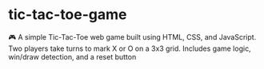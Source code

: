 # tic-tac-toe-game
🎮 A simple Tic-Tac-Toe web game built using HTML, CSS, and JavaScript. Two players take turns to mark X or O on a 3x3 grid. Includes game logic, win/draw detection, and a reset button
